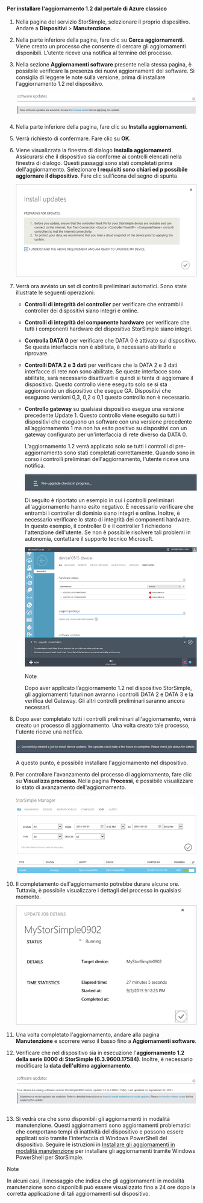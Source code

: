 <!--author=SharS last changed: 01/15/2016-->

#### Per installare l'aggiornamento 1.2 dal portale di Azure classico
1. Nella pagina del servizio StorSimple, selezionare il proprio dispositivo. Andare a **Dispositivi** > **Manutenzione**.
2. Nella parte inferiore della pagina, fare clic su **Cerca aggiornamenti**. Viene creato un processo che consente di cercare gli aggiornamenti disponibili. L'utente riceve una notifica al termine del processo.
3. Nella sezione **Aggiornamenti software** presente nella stessa pagina, è possibile verificare la presenza dei nuovi aggiornamenti del software. Si consiglia di leggere le note sulla versione, prima di installare l'aggiornamento 1.2 nel dispositivo.
   
    ![Installare gli aggiornamenti del software](./media/storsimple-install-update-via-portal/InstallUpdate12_11M.png)
4. Nella parte inferiore della pagina, fare clic su **Installa aggiornamenti**.
5. Verrà richiesto di confermare. Fare clic su **OK**.
6. Viene visualizzata la finestra di dialogo **Installa aggiornamenti**. Assicurarsi che il dispositivo sia conforme ai controlli elencati nella finestra di dialogo. Questi passaggi sono stati completati prima dell'aggiornamento. Selezionare **I requisiti sono chiari ed p possibile aggiornare il dispositivo**. Fare clic sull'icona del segno di spunta
   
    ![Messaggio di conferma](./media/storsimple-install-update-via-portal/InstallUpdate12_2M.png)
7. Verrà ora avviato un set di controlli preliminari automatici. Sono state illustrate le seguenti operazioni:
   
   * **Controlli di integrità del controller** per verificare che entrambi i controller dei dispositivi siano integri e online.
   * **Controlli di integrità del componente hardware** per verificare che tutti i componenti hardware del dispositivo StorSimple siano integri.
   * **Controlla DATA 0** per verificare che DATA 0 è attivato sul dispositivo. Se questa interfaccia non è abilitata, è necessario abilitarlo e riprovare.
   * **Controlli DATA 2 e 3 dati** per verificare che la DATA 2 e 3 dati interfacce di rete non sono abilitate. Se queste interfacce sono abilitate, sarà necessario disattivarli e quindi si tenta di aggiornare il dispositivo. Questo controllo viene eseguito solo se si sta aggiornando un dispositivo che esegue GA. Dispositivi che eseguono versioni 0,3, 0,2 o 0,1 questo controllo non è necessario.
   * **Controllo gateway** su qualsiasi dispositivo esegue una versione precedente Update 1. Questo controllo viene eseguito su tutti i dispositivi che eseguono un software con una versione precedente all’aggiornamento 1 ma non ha esito positivo su dispositivi con un gateway configurato per un'interfaccia di rete diverso da DATA 0.
     
     L’aggiornamento 1.2 verrà applicato solo se tutti i controlli di pre-aggiornamento sono stati completati correttamente. Quando sono in corso i controlli preliminari dell'aggiornamento, l'utente riceve una notifica.
     
     ![Notifica sul controllo preliminare](./media/storsimple-install-update-via-portal/InstallUpdate12_3M.png)
     
     Di seguito è riportato un esempio in cui i controlli preliminari all'aggiornamento hanno esito negativo. È necessario verificare che entrambi i controller di dominio siano integri e online. Inoltre, è necessario verificare lo stato di integrità dei componenti hardware. In questo esempio, il controller 0 e il controller 1 richiedono l'attenzione dell'utente. Se non è possibile risolvere tali problemi in autonomia, contattare il supporto tecnico Microsoft.
     
       ![Controllo preliminare non riuscito](./media/storsimple-install-update-via-portal/HCS_PreUpgradeChecksFailed-include.png)
     
     > [!NOTE]
     > Dopo aver applicato l’aggiornamento 1.2 nel dispositivo StorSimple, gli aggiornamenti futuri non avranno i controlli DATA 2 e DATA 3 e la verifica del Gateway. Gli altri controlli preliminari saranno ancora necessari.
     > 
     > 
8. Dopo aver completato tutti i controlli preliminari all'aggiornamento, verrà creato un processo di aggiornamento. Una volta creato tale processo, l'utente riceve una notifica.
   
    ![Creazione del processo di aggiornamento](./media/storsimple-install-update-via-portal/InstallUpdate12_44M.png)
   
    A questo punto, è possibile installare l'aggiornamento nel dispositivo.
9. Per controllare l'avanzamento del processo di aggiornamento, fare clic su **Visualizza processo**. Nella pagina **Processi**, è possibile visualizzare lo stato di avanzamento dell'aggiornamento.
   
    ![Avanzamento del processo di aggiornamento](./media/storsimple-install-update-via-portal/InstallUpdate12_5M.png)
10. Il completamento dell'aggiornamento potrebbe durare alcune ore. Tuttavia, è possibile visualizzare i dettagli del processo in qualsiasi momento.
    
    ![Dettagli del processo di aggiornamento](./media/storsimple-install-update-via-portal/InstallUpdate12_6M.png)
11. Una volta completato l'aggiornamento, andare alla pagina **Manutenzione** e scorrere verso il basso fino a **Aggiornamenti software**.
12. Verificare che nel dispositivo sia in esecuzione l'**aggiornamento 1.2 della serie 8000 di StorSimple (6.3.9600.17584)**. Inoltre, è necessario modificare la **data dell'ultimo aggiornamento**.
    
    ![Pagina di manutenzione](./media/storsimple-install-update-via-portal/InstallUpdate12_10M.png)
13. Si vedrà ora che sono disponibili gli aggiornamenti in modalità manutenzione. Questi aggiornamenti sono aggiornamenti problematici che comportano tempi di inattività del dispositivo e possono essere applicati solo tramite l'interfaccia di Windows PowerShell del dispositivo. Seguire le istruzioni in [Installare gli aggiornamenti in modalità manutenzione](../articles/storsimple/storsimple-update-device.md#install-maintenance-mode-updates-via-windows-powershell-for-storsimple) per installare gli aggiornamenti tramite Windows PowerShell per StorSimple.

> [!NOTE]
> In alcuni casi, il messaggio che indica che gli aggiornamenti in modalità manutenzione sono disponibili può essere visualizzato fino a 24 ore dopo la corretta applicazione di tali aggiornamenti sul dispositivo.
> 
> 

<!---HONumber=AcomDC_0121_2016-->